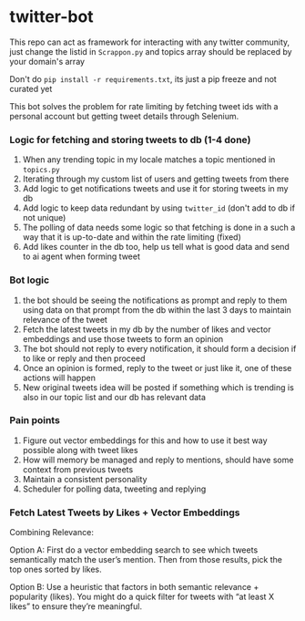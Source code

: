 # twitter-bot
This repo can act as framework for interacting with any twitter community, just change the listid in ```Scrappon.py``` and topics array should be replaced by your domain's array

Don't do ```pip install -r requirements.txt```, its just a pip freeze and not curated yet

This bot solves the problem for rate limiting by fetching tweet ids with a personal account but getting tweet details through Selenium.

### Logic for fetching and storing tweets to db (1-4 done)

1. When any trending topic in my locale matches a topic mentioned in ```topics.py```
2. Iterating through my custom list of users and getting tweets from there
3. Add logic to get notifications tweets and use it for storing tweets in my db
4. Add logic to keep data redundant by using ```twitter_id``` (don't add to db if not unique)
5. The polling of data needs some logic so that fetching is done in a such a way that it is up-to-date and within the rate limiting (fixed)
6. Add likes counter in the db too, help us tell what is good data and send to ai agent when forming tweet

### Bot logic

1. the bot should be seeing the notifications as prompt and reply to them using data on that prompt from the db within the last 3 days to maintain relevance of the tweet
2. Fetch the latest tweets in my db by the number of likes and vector embeddings and use those tweets to form an opinion
3. The bot should not reply to every notification, it should form a decision if to like or reply and then proceed
4. Once an opinion is formed, reply to the tweet or just like it, one of these actions will happen
5. New original tweets idea will be posted if something which is trending is also in our topic list and our db has relevant data


### Pain points

1. Figure out vector embeddings for this and how to use it best way possible along with tweet likes
2. How will memory be managed and reply to mentions, should have some context from previous tweets
3. Maintain a consistent personality
4. Scheduler for polling data, tweeting and replying


### Fetch Latest Tweets by Likes + Vector Embeddings
Combining Relevance:

Option A: First do a vector embedding search to see which tweets semantically match the user’s mention. Then from those results, pick the top ones sorted by likes.

Option B: Use a heuristic that factors in both semantic relevance + popularity (likes). You might do a quick filter for tweets with “at least X likes” to ensure they’re meaningful.


